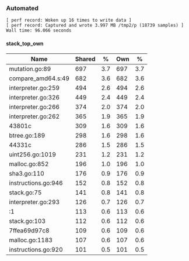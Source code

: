 ### Automated

```
[ perf record: Woken up 16 times to write data ]
[ perf record: Captured and wrote 3.997 MB /tmp2/p (18739 samples) ]
Wall time: 96.066 seconds
```

#### stack_top_own

Name                                                | Shared |   %   | Own |   %
----------------------------------------------------|--------|-------|-----|------
mutation.go:89                                      |    697 |   3.7 | 697 |   3.7
compare_amd64.s:49                                  |    682 |   3.6 | 682 |   3.6
interpreter.go:259                                  |    494 |   2.6 | 494 |   2.6
interpreter.go:326                                  |    449 |   2.4 | 449 |   2.4
interpreter.go:266                                  |    374 |   2.0 | 374 |   2.0
interpreter.go:262                                  |    365 |   1.9 | 365 |   1.9
43801c                                              |    309 |   1.6 | 309 |   1.6
btree.go:189                                        |    298 |   1.6 | 298 |   1.6
44331c                                              |    286 |   1.5 | 286 |   1.5
uint256.go:1019                                     |    231 |   1.2 | 231 |   1.2
malloc.go:852                                       |    196 |   1.0 | 196 |   1.0
sha3.go:110                                         |    176 |   0.9 | 176 |   0.9
instructions.go:946                                 |    152 |   0.8 | 152 |   0.8
stack.go:75                                         |    141 |   0.8 | 141 |   0.8
interpreter.go:293                                  |    126 |   0.7 | 126 |   0.7
<autogenerated>:1                                   |    113 |   0.6 | 113 |   0.6
stack.go:103                                        |    112 |   0.6 | 112 |   0.6
7ffea69d97c8                                        |    109 |   0.6 | 109 |   0.6
malloc.go:1183                                      |    107 |   0.6 | 107 |   0.6
instructions.go:920                                 |    101 |   0.5 | 101 |   0.5
